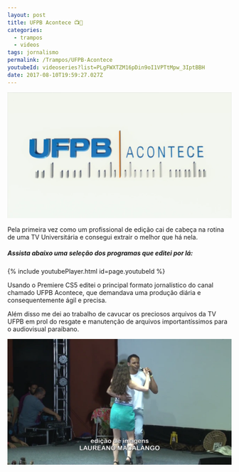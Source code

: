 ```yaml
---
layout: post
title: UFPB Acontece 📺📰
categories:
  - trampos
  - videos
tags: jornalismo
permalink: /Trampos/UFPB-Acontece
youtubeId: videoseries?list=PLgFWXTZM16pDin9oI1VPTtMpw_3IptBBH
date: 2017-08-10T19:59:27.027Z
---
```

![letreiro escrito UFPB ACONTECE removido da vinheta do programa](/images/uploads/1_cgs3zkbf028owfjgg_unkw.png)

Pela primeira vez como um profissional de edição cai de cabeça na rotina de uma TV Universitária e consegui extrair o melhor que há nela.

##### ***Assista abaixo uma seleção dos programas que editei por lá:***
{% include youtubePlayer.html id=page.youtubeId %}
>

Usando o Premiere CS5 editei o principal formato jornalístico do canal chamado UFPB Acontece, que demandava uma produção diária e consequentemente ágil e precisa.

Além disso me dei ao trabalho de cavucar os preciosos arquivos da TV UFPB em prol do resgate e manutenção de arquivos importantíssimos para o audiovisual paraibano. 

![imagem de uma reportagem com casal dançando e letreiro inferior escrito: EDIÇÃO DE IMAGENS: LAUREANO MACALANGO](/images/uploads/1_jscmc4ychensn1kpbup5va.png)